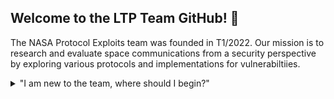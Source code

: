 ## Welcome to the LTP Team GitHub! 👋

The NASA Protocol Exploits team was founded in T1/2022. Our mission is to research and evaluate space communications from a security perspective by exploring various protocols and implementations for vulnerabiltiies. 

<details>

<summary>"I am new to the team, where should I begin?"</summary>
  <br>
<ul>
<li>Read the handbook its full of all sorts of helpful information!</li>
<li>Take a look at the avaiable learning resources.</li>
<li>Learn how to setup and use the virtual enviorment.</li>
<li>Familiarizing yourself with the contribution guide.</li>
</details>
